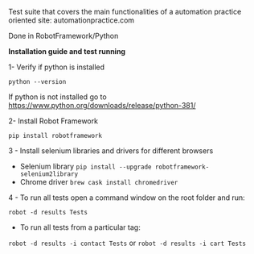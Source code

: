 Test suite that covers the main functionalities of a automation practice oriented site: automationpractice.com

Done in RobotFramework/Python

**Installation guide and test running**

1- Verify if python is installed

```python --version```

If python is not installed go to https://www.python.org/downloads/release/python-381/

2- Install Robot Framework

```pip install robotframework```

3 - Install selenium libraries and drivers for different browsers

- Selenium library ```pip install --upgrade robotframework-selenium2library```
- Chrome driver ```brew cask install chromedriver```

4 - To run all tests open a command window on the root folder and run:

```robot -d results Tests```

* To run all tests from a particular tag:

```robot -d results -i contact Tests```
or
```robot -d results -i cart Tests```
